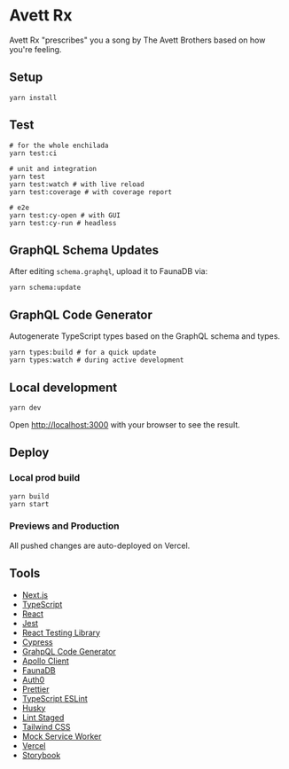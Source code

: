 # Avett Rx

Avett Rx "prescribes" you a song by The Avett Brothers based on how you're feeling.

## Setup

```
yarn install
```

## Test

```
# for the whole enchilada
yarn test:ci

# unit and integration
yarn test
yarn test:watch # with live reload
yarn test:coverage # with coverage report

# e2e
yarn test:cy-open # with GUI
yarn test:cy-run # headless
```

## GraphQL Schema Updates

After editing `schema.graphql`, upload it to FaunaDB via:

```
yarn schema:update
```

## GraphQL Code Generator

Autogenerate TypeScript types based on the GraphQL schema and types.

```
yarn types:build # for a quick update
yarn types:watch # during active development
```

## Local development

```bash
yarn dev
```

Open [http://localhost:3000](http://localhost:3000) with your browser to see the result.

## Deploy

### Local prod build

```
yarn build
yarn start
```

### Previews and Production

All pushed changes are auto-deployed on Vercel.

## Tools

- [Next.js](https://nextjs.org/)
- [TypeScript](https://www.typescriptlang.org/)
- [React](https://reactjs.org/)
- [Jest](https://jestjs.io/)
- [React Testing Library](https://testing-library.com/docs/react-testing-library/intro)
- [Cypress](https://www.cypress.io/)
- [GrahpQL Code Generator](https://graphql-code-generator.com/)
- [Apollo Client](https://www.apollographql.com/docs/react/)
- [FaunaDB](https://fauna.com/)
- [Auth0](https://auth0.com/)
- [Prettier](https://prettier.io/)
- [TypeScript ESLint](https://github.com/typescript-eslint/typescript-eslint)
- [Husky](https://github.com/typicode/husky)
- [Lint Staged](https://github.com/okonet/lint-staged)
- [Tailwind CSS](https://tailwindcss.com/)
- [Mock Service Worker](https://mswjs.io/)
- [Vercel](https://vercel.com)
- [Storybook](https://storybook.js.org/)
